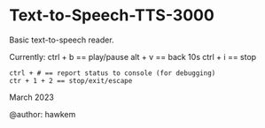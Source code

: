 # Text-to-Speech-TTS-3000

Basic text-to-speech reader.

Currently:
    ctrl + b == play/pause
    alt + v == back 10s
    ctrl + i == stop

    ctrl + # == report status to console (for debugging)
    ctr + 1 + 2 == stop/exit/escape

March 2023

@author: hawkem